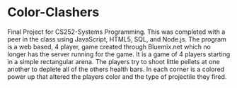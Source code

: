 # Color-Clashers
Final Project for CS252-Systems Programming. This was completed with a peer in the class using JavaScript, HTML5, SQL, and Node.js. 
The program is a web based, 4 player, game created through Bluemix.net which no longer has the server running for the game.
It is a game of 4 players starting in a simple rectangular arena. The players try to shoot little pellets at one another to deplete all of the others health bars. In each corner is a colored power up that altered the players color and the type of projectile they fired.

